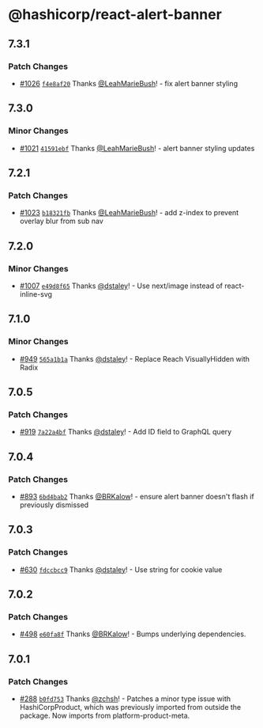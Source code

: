 # @hashicorp/react-alert-banner

## 7.3.1

### Patch Changes

- [#1026](https://github.com/hashicorp/react-components/pull/1026) [`f4e8af20`](https://github.com/hashicorp/react-components/commit/f4e8af207c098a3484782f3e62e515e245bfef28) Thanks [@LeahMarieBush](https://github.com/LeahMarieBush)! - fix alert banner styling

## 7.3.0

### Minor Changes

- [#1021](https://github.com/hashicorp/react-components/pull/1021) [`41591ebf`](https://github.com/hashicorp/react-components/commit/41591ebf0c862e2b1ddfa2ba17dc2442165306bc) Thanks [@LeahMarieBush](https://github.com/LeahMarieBush)! - alert banner styling updates

## 7.2.1

### Patch Changes

- [#1023](https://github.com/hashicorp/react-components/pull/1023) [`b18321fb`](https://github.com/hashicorp/react-components/commit/b18321fbe0bdc135e72db4387af96b084d190d92) Thanks [@LeahMarieBush](https://github.com/LeahMarieBush)! - add z-index to prevent overlay blur from sub nav

## 7.2.0

### Minor Changes

- [#1007](https://github.com/hashicorp/react-components/pull/1007) [`e49d8f65`](https://github.com/hashicorp/react-components/commit/e49d8f65f6f7403ef73e250568fa202effadc2b6) Thanks [@dstaley](https://github.com/dstaley)! - Use next/image instead of react-inline-svg

## 7.1.0

### Minor Changes

- [#949](https://github.com/hashicorp/react-components/pull/949) [`565a1b1a`](https://github.com/hashicorp/react-components/commit/565a1b1acc33753818cd38b63218f746ba084652) Thanks [@dstaley](https://github.com/dstaley)! - Replace Reach VisuallyHidden with Radix

## 7.0.5

### Patch Changes

- [#919](https://github.com/hashicorp/react-components/pull/919) [`7a22a4bf`](https://github.com/hashicorp/react-components/commit/7a22a4bf417f11adbe3daada16dc2878d07e928c) Thanks [@dstaley](https://github.com/dstaley)! - Add ID field to GraphQL query

## 7.0.4

### Patch Changes

- [#893](https://github.com/hashicorp/react-components/pull/893) [`6bd4bab2`](https://github.com/hashicorp/react-components/commit/6bd4bab2a5044b2d3e2ee5543231a4597b78fec8) Thanks [@BRKalow](https://github.com/BRKalow)! - ensure alert banner doesn't flash if previously dismissed

## 7.0.3

### Patch Changes

- [#630](https://github.com/hashicorp/react-components/pull/630) [`fdccbcc9`](https://github.com/hashicorp/react-components/commit/fdccbcc99ed85aafbdc6af4442f482d6ce5820af) Thanks [@dstaley](https://github.com/dstaley)! - Use string for cookie value

## 7.0.2

### Patch Changes

- [#498](https://github.com/hashicorp/react-components/pull/498) [`e60fa8f`](https://github.com/hashicorp/react-components/commit/e60fa8f437a98f97f6c0ed396f194192cf5e376e) Thanks [@BRKalow](https://github.com/BRKalow)! - Bumps underlying dependencies.

## 7.0.1

### Patch Changes

- [#288](https://github.com/hashicorp/react-components/pull/288) [`b0fd753`](https://github.com/hashicorp/react-components/commit/b0fd753d7f9e5c4649424139712d4d2c5ec5ffd9) Thanks [@zchsh](https://github.com/zchsh)! - Patches a minor type issue with HashiCorpProduct, which was previously imported from outside the package. Now imports from platform-product-meta.
